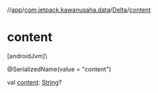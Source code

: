 //[app](../../../index.md)/[com.jetpack.kawanusaha.data](../index.md)/[Delta](index.md)/[content](content.md)

# content

[androidJvm]\

@SerializedName(value = &quot;content&quot;)

val [content](content.md): [String](https://kotlinlang.org/api/latest/jvm/stdlib/kotlin/-string/index.html)?
